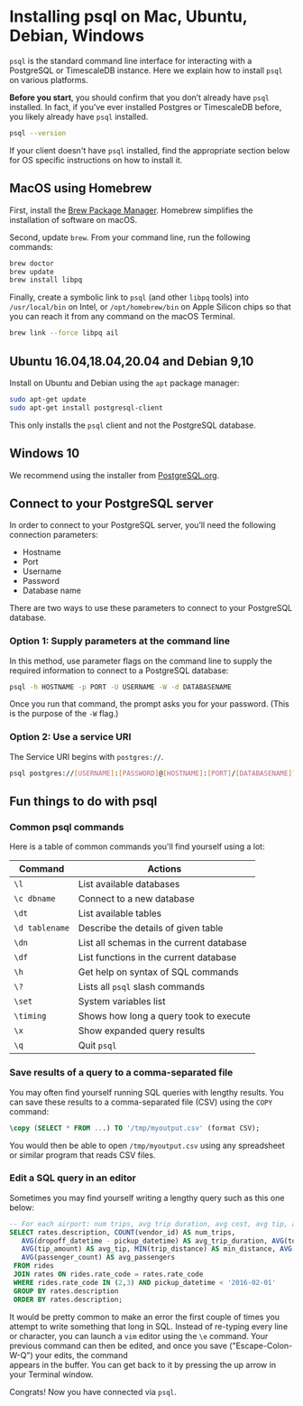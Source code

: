 # Installing psql on Mac, Ubuntu, Debian, Windows

`psql` is the standard command line interface for interacting with a PostgreSQL
or TimescaleDB instance. Here we explain how to install `psql` on various platforms.

**Before you start**, you should confirm that you don’t already have `psql` installed.
In fact, if you’ve ever installed Postgres or TimescaleDB before, you likely already
have `psql` installed.

```bash
psql --version
```

If your client doesn't have `psql` installed, find the appropriate section below
for OS specific instructions on how to install it.

## MacOS using Homebrew
First, install the [Brew Package Manager][brew-package-manager]. Homebrew simplifies
the installation of software on macOS.

Second, update `brew`. From your command line, run the following commands:

```bash
brew doctor
brew update
brew install libpq
```

Finally, create a symbolic link to `psql` (and other `libpq` tools) into `/usr/local/bin` on
Intel, or `/opt/homebrew/bin` on Apple Silicon chips so that you can reach it from any
command on the macOS Terminal.

```bash
brew link --force libpq ail
```

## Ubuntu 16.04,18.04,20.04 and Debian 9,10
Install on Ubuntu and Debian using the `apt` package manager:

```bash
sudo apt-get update
sudo apt-get install postgresql-client
```

<highlight type="tip"> This only installs the `psql` client and not the PostgreSQL database.</highlight>

## Windows 10
We recommend using the installer from [PostgreSQL.org][windows-installer].

## Connect to your PostgreSQL server
In order to connect to your PostgreSQL server, you’ll need the following
connection parameters:
- Hostname
- Port
- Username
- Password
- Database name

There are two ways to use these parameters to connect to your PostgreSQL database.

### Option 1: Supply parameters at the command line
In this method, use parameter flags on the command line to supply the required
information to connect to a PostgreSQL database:

```bash
psql -h HOSTNAME -p PORT -U USERNAME -W -d DATABASENAME
```

Once you run that command, the prompt asks you for your password. (This is the purpose 
of the `-W` flag.)

### Option 2: Use a service URI
The Service URI begins with `postgres://`.

```bash
psql postgres://[USERNAME]:[PASSWORD]@[HOSTNAME]:[PORT]/[DATABASENAME]?sslmode=require
```

## Fun things to do with psql

### Common psql commands
Here is a table of common commands you'll find yourself using a lot:

| Command       |      Actions                             |
|---------------|------------------------------------------|
|`\l`	          | List available databases                 |
|`\c dbname`    | Connect to a new database                |
|`\dt`	        | List available tables                    |
|`\d tablename` | Describe the details of given table      |
|`\dn`          | List all schemas in the current database |
|`\df`          | List functions in the current database   |
|`\h`           | Get help on syntax of SQL commands       |
|`\?`           | Lists all `psql` slash commands          |
|`\set`         | System variables list                    |
|`\timing`      | Shows how long a query took to execute   |
|`\x`           | Show expanded query results              |
|`\q`           | Quit `psql`                              |

### Save results of a query to a comma-separated file
You may often find yourself running SQL queries with lengthy results. You can save these
results to a comma-separated file (CSV) using the `COPY` command:

```sql
\copy (SELECT * FROM ...) TO '/tmp/myoutput.csv' (format CSV);
```

You would then be able to open `/tmp/myoutput.csv` using any spreadsheet or similar
program that reads CSV files.

### Edit a SQL query in an editor
Sometimes you may find yourself writing a lengthy query such as this one below:

```sql
-- For each airport: num trips, avg trip duration, avg cost, avg tip, avg distance, min distance, max distance, avg number of passengers
SELECT rates.description, COUNT(vendor_id) AS num_trips,
   AVG(dropoff_datetime - pickup_datetime) AS avg_trip_duration, AVG(total_amount) AS avg_total,
   AVG(tip_amount) AS avg_tip, MIN(trip_distance) AS min_distance, AVG (trip_distance) AS avg_distance, MAX(trip_distance) AS max_distance,
   AVG(passenger_count) AS avg_passengers
 FROM rides
 JOIN rates ON rides.rate_code = rates.rate_code
 WHERE rides.rate_code IN (2,3) AND pickup_datetime < '2016-02-01'
 GROUP BY rates.description
 ORDER BY rates.description;
```

It would be pretty common to make an error the first couple of times you attempt to
write something that long in SQL. Instead of re-typing every line or character,
you can launch a `vim` editor using the `\e` command. Your previous command can
then be edited, and once you save ("Escape-Colon-W-Q") your edits, the command  
appears in the buffer. You can get back to it by pressing the up arrow
in your Terminal window.

Congrats! Now you have connected via `psql`.


[brew-package-manager]: https://brew.sh/
[windows-installer]: https://www.postgresql.org/download/windows/
